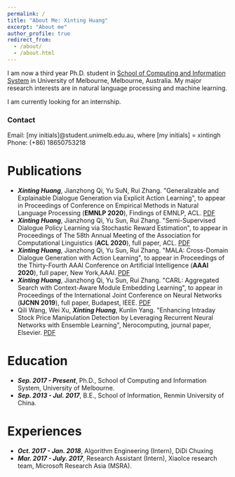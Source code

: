 ```yaml
---
permalink: /
title: "About Me: Xinting Huang"
excerpt: "About me"
author_profile: true
redirect_from: 
  - /about/
  - /about.html
---
```


I am now a third year Ph.D. student in [School of Computing and Information System](https://cis.unimelb.edu.au/) in University of Melbourne, Melbourne, Australia. My major research interests are in natural language processing and machine learning.

I am currently looking for an internship. 

### Contact
Email: [my initials]@student.unimelb.edu.au, where [my initials] = xintingh <br>
Phone: (+86) 18650753218


Publications
======
* ***Xinting Huang***, Jianzhong Qi, Yu SuN, Rui Zhang. "Generalizable and Explainable Dialogue Generation via Explicit Action Learning", to appear in Proceedings of Conference on Empirical Methods in Natural Language Processing (**EMNLP 2020**), Findings of EMNLP, ACL. [PDF](https://arxiv.org/pdf/2010.03755.pdf) 
* ***Xinting Huang***, Jianzhong Qi, Yu Sun, Rui Zhang. "Semi-Supervised Dialogue Policy Learning via Stochastic Reward Estimation", to appear in Proceedings of The 58th Annual Meeting of the Association for Computational Linguistics (**ACL 2020**), full paper, ACL. [PDF](https://arxiv.org/pdf/2005.04379.pdf) 
* ***Xinting Huang***, Jianzhong Qi, Yu Sun, Rui Zhang. "MALA: Cross-Domain Dialogue Generation with Action Learning", to appear in Proceedings of the Thirty-Fourth AAAI Conference on Artificial Intelligence (**AAAI 2020**), full paper, New York,AAAI. [PDF](https://arxiv.org/pdf/1912.08442.pdf) 
* ***Xinting Huang***, Jianzhong Qi, Yu Sun, Rui Zhang. "CARL: Aggregated Search with Context-Aware Module Embedding Learning", to appear in Proceedings of the International Joint Conference on Neural Networks (**IJCNN 2019**), full paper, Budapest, IEEE. [PDF](https://arxiv.org/pdf/1908.03141.pdf) 
* Qili Wang, Wei Xu, ***Xinting Huang***, Kunlin Yang. "Enhancing Intraday Stock Price Manipulation Detection by Leveraging Recurrent Neural Networks with Ensemble Learning", Nerocomputing, journal paper, Elsevier. [PDF](https://www.sciencedirect.com/science/article/abs/pii/S0925231219303005) 


Education
======
* ***Sep. 2017 - Present***, Ph.D., School of Computing and Information System, University of Melbourne.
* ***Sep. 2013 - Jul. 2017***, B.E., School of Information, Renmin University of China.

Experiences
======
* ***Oct. 2017 - Jan. 2018***, Algorithm Engineering (Intern), DiDi Chuxing
* ***Mar. 2017 - July. 2017***, Research Assistant (Intern), XiaoIce research team, Microsoft Research Asia (MSRA).
